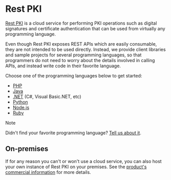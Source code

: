 ﻿# Rest PKI

[Rest PKI](https://pki.rest/) is a cloud service for performing PKI operations such as digital signatures and
certificate authentication that can be used from virtually any programming language.

Even though Rest PKI exposes REST APIs which are easily consumable, they are not intended to be used directly. Instead, we
provide client libraries and sample projects for several programming languages, so that programmers do not need to worry
about the details involved in calling APIs, and instead write code in their favorite language.

Choose one of the programming languages below to get started:

* [PHP](php/index.md)
* [Java](java/index.md)
* [.NET](dotnet.md) (C#, Visual Basic.NET, etc)
* [Python](python.md)
* [Node.js](nodejs.md)
* [Ruby](ruby.md)

> [!NOTE]
> Didn't find your favorite programming language? [Tell us about it](https://www.lacunasoftware.com/en/home/purchase).

## On-premises

If for any reason you can't or won't use a cloud service, you can also host your own instance of Rest PKI on your
premises. See the [product's commercial information](https://www.lacunasoftware.com/en/home/certificate#/rest) for more
details.
